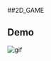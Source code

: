 ##2D_GAME

## Demo
![gif](https://raw.githubusercontent.com/jrayoub/so_long/main/Demo/game_demo.gif)
